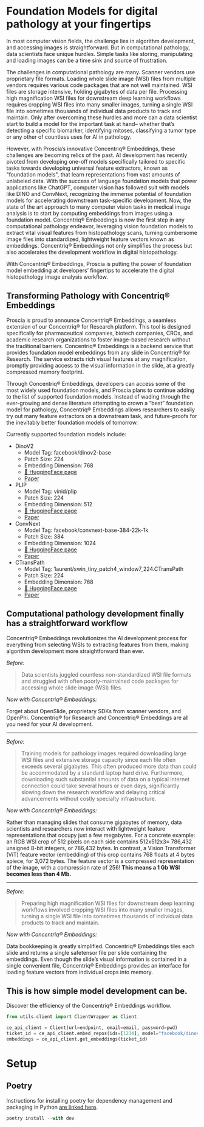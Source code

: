 # Foundation Models for digital pathology at your fingertips

In most computer vision fields, the challenge lies in algorithm development, and accessing images is straightforward. But in computational pathology, data scientists face unique hurdles. Simple tasks like storing, manipulating and loading images can be a time sink and source of frustration.

The challenges in computational pathology are many. Scanner vendors use proprietary file formats. Loading whole slide image (WSI) files from multiple vendors requires various code packages that are not well maintained. WSI files are storage intensive, holding gigabytes of data per file. Processing high magnification WSI files for downstream deep learning workflows requires cropping WSI files into many smaller images, turning a single WSI file into sometimes thousands of individual data products to track and maintain. Only after overcoming these hurdles and more can a data scientist start to build a model for the important task at hand– whether that’s detecting a specific biomarker, identifying mitoses, classifying a tumor type or any other of countless uses for AI in pathology.

However, with Proscia’s innovative Concentriq® Embeddings, these challenges are becoming relics of the past. AI development has recently pivoted from developing one-off models specifically tailored to specific tasks towards developing universal feature extractors, known as "foundation models", that learn representations from vast amounts of unlabeled data. With the success of language foundation models that power applications like ChatGPT, computer vision has followed suit with models like DINO and ConvNext, recognizing the immense potential of foundation models for accelerating downstream task-specific development. Now, the state of the art approach to many computer vision tasks in medical image analysis is to start by computing embeddings from images using a foundation model. Concentriq® Embeddings is now the first step in any computational pathology endeavor, leveraging vision foundation models to extract vital visual features from histopathology scans, turning cumbersome image files into standardized, lightweight feature vectors known as embeddings. Concentriq® Embeddings not only simplifies the process but also accelerates the development workflow in digital histopathology.

With Concentriq® Embeddings, Proscia is putting the power of foundation model embedding at developers’ fingertips to accelerate the digital histopathology image analysis workflow.

## Transforming Pathology with Concentriq® Embeddings

Proscia is proud to announce Concentriq® Embeddings, a seamless extension of our Concentriq® for Research platform. This tool is designed specifically for pharmaceutical companies, biotech companies, CROs, and academic research organizations to foster image-based research without the traditional barriers.
Concentriq® Embeddings is a backend service that provides foundation model embeddings from any slide in Concentriq® for Research. The service extracts rich visual features at any magnification, promptly providing access to the visual information in the slide, at a greatly compressed memory footprint.

Through Concentriq® Embeddings, developers can access some of the most widely used foundation models, and Proscia plans to continue adding to the list of supported foundation models. Instead of wading through the ever-growing and dense literature attempting to crown a “best” foundation model for pathology, Concentriq® Embeddings allows researchers to easily try out many feature extractors on a downstream task, and future-proofs for the inevitably better foundation models of tomorrow.

Currently supported foundation models include:

- DinoV2
  - Model Tag: facebook/dinov2-base
  - Patch Size: 224
  - Embedding Dimension: 768
  - [🤗 HuggingFace page](https://huggingface.co/facebook/dinov2-base)
  - [Paper](https://arxiv.org/abs/2304.07193)
- PLIP
  - Model Tag: vinid/plip
  - Patch Size: 224
  - Embedding Dimension: 512
  - [🤗 HuggingFace page](https://huggingface.co/vinid/plip)
  - [Paper](https://www.nature.com/articles/s41591-023-02504-3)
- ConvNext
  - Model Tag: facebook/convnext-base-384-22k-1k
  - Patch Size: 384
  - Embedding Dimension: 1024
  - [🤗 HuggingFace page](https://huggingface.co/facebook/convnext-base-384-22k-1k)
  - [Paper](https://arxiv.org/abs/2201.03545)
- CTransPath
  - Model Tag: 1aurent/swin_tiny_patch4_window7_224.CTransPath
  - Patch Size: 224
  - Embedding Dimension: 768
  - [🤗 HuggingFace page](https://huggingface.co/1aurent/swin_tiny_patch4_window7_224.CTransPath)
  - [Paper](https://www.sciencedirect.com/science/article/pii/S1361841522002043)

## Computational pathology development finally has a straightforward workflow

Concentriq® Embeddings revolutionizes the AI development process for everything from selecting WSIs to extracting features from them, making algorithm development more straightforward than ever.

_Before:_

> Data scientists juggled countless non-standardized WSI file formats and struggled with often poorly-maintained code packages for accessing whole slide image (WSI) files.

_Now with Concentriq® Embeddings:_

Forget about OpenSlide, proprietary SDKs from scanner vendors, and OpenPhi. Concentriq® for Research and Concentriq® Embeddings are all you need for your AI development.

---

_Before:_

> Training models for pathology images required downloading large WSI files and extensive storage capacity since each file often exceeds several gigabytes. This often produced more data than could be accommodated by a standard laptop hard drive. Furthermore, downloading such substantial amounts of data on a typical internet connection could take several hours or even days, significantly slowing down the research workflow and delaying critical advancements without costly specialty infrastructure.

_Now with Concentriq® Embeddings:_

Rather than managing slides that consume gigabytes of memory, data scientists and researchers now interact with lightweight feature representations that occupy just a few megabytes. For a concrete example: an RGB WSI crop of 512 pixels on each side contains 512x512x3= 786,432 unsigned 8-bit integers, or 786,432 bytes. In contrast, a Vision Transformer (ViT) feature vector (embedding) of this crop contains 768 floats at 4 bytes apiece, for 3,072 bytes. The feature vector is a compressed representation of the image, with a compression rate of 256! **This means a 1 Gb WSI becomes less than 4 Mb.**

---

_Before:_

> Preparing high magnification WSI files for downstream deep learning workflows involved cropping WSI files into many smaller images, turning a single WSI file into sometimes thousands of individual data products to track and maintain.

_Now with Concentriq® Embeddings:_

Data bookkeeping is greatly simplified. Concentriq® Embeddings tiles each slide and returns a single safetensor file per slide containing the embeddings. Even though the slide’s visual information is contained in a single convenient file, Concentriq® Embeddings provides an interface for loading feature vectors from individual crops into memory.

## This is how simple model development can be.

Discover the efficiency of the Concentriq® Embeddings workflow.

```python
from utils.client import ClientWrapper as Client

ce_api_client = Client(url=endpoint, email=email, password=pwd)
ticket_id = ce_api_client.embed_repos(ids=[1234], model="facebook/dinov2-base", mpp=1)
embeddings = ce_api_client.get_embeddings(ticket_id)
```

# Setup

## Poetry

Instructions for installing poetry for dependency management and packaging in Python [are linked here](https://python-poetry.org/docs/).

```python
poetry install --with dev
```
